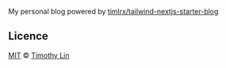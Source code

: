 My personal blog powered by [timlrx/tailwind-nextjs-starter-blog](https://github.com/timlrx/tailwind-nextjs-starter-blog)

## Licence

[MIT](https://github.com/timlrx/tailwind-nextjs-starter-blog/blob/master/LICENSE) © [Timothy Lin](https://www.timlrx.com)
